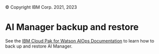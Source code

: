 © Copyright IBM Corp. 2021, 2023

# AI Manager backup and restore
See the [IBM Cloud Pak for Watson AIOps Documentation](https://www.ibm.com/docs/en/cloud-paks/cloud-pak-watson-aiops/4.1.1?topic=pak-backing-up-restoring-cloud-watson-aiops) to learn how to back up and restore AI Manager.

